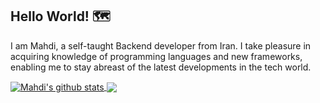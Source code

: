  ## Hello World! 🗺️

I am Mahdi, a self-taught Backend developer from Iran. I take pleasure in acquiring knowledge of programming languages and new frameworks, enabling me to stay abreast of the latest developments in the tech world. 

<div>
<a href="https://github.com/anuraghazra/github-readme-stats">
  <img align="center" src="https://github-readme-stats.vercel.app/api?username=mhdkarimii&show_icons=true&include_all_commits=true&theme=transparent&hide_border=true" alt="Mahdi's github stats" />
</a>
<a href="https://github.com/anuraghazra/github-readme-stats">
  <img align="center" src="https://github-readme-stats.vercel.app/api/top-langs/?username=mhdkarimii&layout=compact&theme=transparent&hide_border=true" />
</a
</div>
